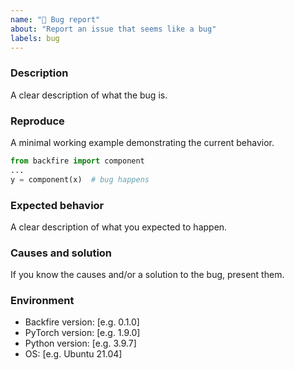 ```yaml
---
name: "🐛 Bug report"
about: "Report an issue that seems like a bug"
labels: bug
---
```


### Description

A clear description of what the bug is.

### Reproduce

A minimal working example demonstrating the current behavior.

```python
from backfire import component
...
y = component(x)  # bug happens
```

### Expected behavior

A clear description of what you expected to happen.

### Causes and solution

If you know the causes and/or a solution to the bug, present them.

### Environment

* Backfire version: [e.g. 0.1.0]
* PyTorch version: [e.g. 1.9.0]
* Python version: [e.g. 3.9.7]
* OS: [e.g. Ubuntu 21.04]
